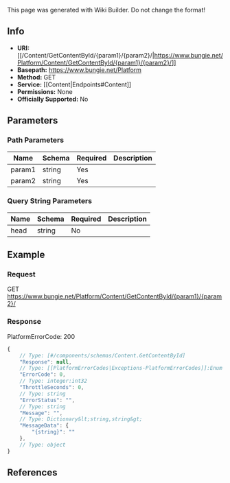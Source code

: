 <span class="wiki-builder">This page was generated with Wiki Builder. Do not change the format!</span>

## Info


* **URI:** [[/Content/GetContentById/{param1}/{param2}/|https://www.bungie.net/Platform/Content/GetContentById/{param1}/{param2}/]]
* **Basepath:** https://www.bungie.net/Platform
* **Method:** GET
* **Service:** [[Content|Endpoints#Content]]
* **Permissions:** None
* **Officially Supported:** No

## Parameters
### Path Parameters
Name | Schema | Required | Description
---- | ------ | -------- | -----------
param1 | string | Yes | 
param2 | string | Yes | 

### Query String Parameters
Name | Schema | Required | Description
---- | ------ | -------- | -----------
head | string | No | 

## Example
### Request
GET https://www.bungie.net/Platform/Content/GetContentById/{param1}/{param2}/

### Response
PlatformErrorCode: 200
```javascript
{
    // Type: [#/components/schemas/Content.GetContentById]
    "Response": null,
    // Type: [[PlatformErrorCodes|Exceptions-PlatformErrorCodes]]:Enum
    "ErrorCode": 0,
    // Type: integer:int32
    "ThrottleSeconds": 0,
    // Type: string
    "ErrorStatus": "",
    // Type: string
    "Message": "",
    // Type: Dictionary&lt;string,string&gt;
    "MessageData": {
        "{string}": ""
    },
    // Type: object
}

```

## References
